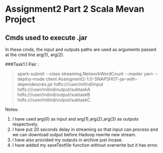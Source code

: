 # Assignment2 Part 2 Scala Mevan Project

## Cmds used to execute .jar

In these cmds, the input and outputs paths are used as arguments passed at the cmd line arg(1), arg(2).

###Task1.1 Pair :

> spark-submit --class streaming.NetworkWordCount --master yarn --deploy-mode client Assingment2-1.0-SNAPSHOT-jar-with-dependencies.jar hdfs:///user/milind/input hdfs:///user/milind/output/subtaskA hdfs:///user/milind/output/subtaskB hdfs:///user/milind/output/subtaskC

Notes: 

1) I have used arg(0) as input and arg(1),arg(2),arg(3) as outputs respectively.
2) I have put 20 seconds delay in streaming so that input can process and we can download output before Hadoop rewrite new stream.
3) I have also provided my outputs in archive just incase.
4) I have added my saveTextfile function without overwrite but it has error.


